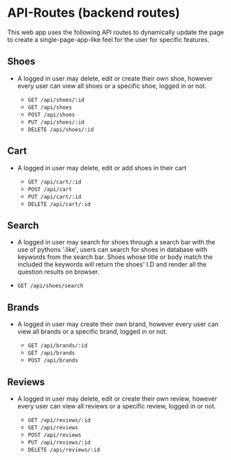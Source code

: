 # API-Routes (backend routes)

This web app uses the following API routes to dynamically update the page to create a single-page-app-like feel for the user for specific features.

## Shoes

- A logged in user may delete, edit or create their own shoe, however every user can view all shoes or a specific shoe, logged in or not.

  - `GET /api/shoes/:id`
  - `GET /api/shoes`
  - `POST /api/shoes`
  - `PUT /api/shoes/:id`
  - `DELETE /api/shoes/:id`

## Cart

- A logged in user may delete, edit or add shoes in their cart

  - `GET /api/cart/:id`
  - `POST /api/cart`
  - `PUT /api/cart/:id`
  - `DELETE /api/cart/:id`

## Search

- A logged in user may search for shoes through a search bar with the use of pythons '.like', users can search for shoes in database with keywords from the search bar. Shoes whose title or body match the included the keywords will return the shoes' I.D and render all the question results on browser.

- `GET /api/shoes/search`

## Brands

- A logged in user may create their own brand, however every user can view all brands or a specific brand, logged in or not.

  - `GET /api/brands/:id`
  - `GET /api/brands`
  - `POST /api/brands`

## Reviews

- A logged in user may delete, edit or create their own review, however every user can view all reviews or a specific review, logged in or not.

  - `GET /api/reviews/:id`
  - `GET /api/reviews`
  - `POST /api/reviews`
  - `PUT /api/reviews/:id`
  - `DELETE /api/reviews/:id`

